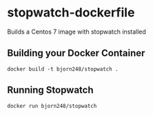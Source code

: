 # stopwatch-dockerfile
Builds a Centos 7 image with stopwatch installed

## Building your Docker Container
```
docker build -t bjorn248/stopwatch .
```

## Running Stopwatch
```
docker run bjorn248/stopwatch
```
